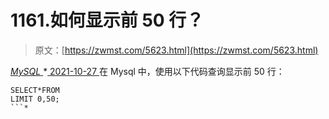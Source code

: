 <!--yml
category: 未分类
date: 0001-01-01 00:00:00
--->

# 1161.如何显示前 50 行？

> 原文：[https://zwmst.com/5623.html](https://zwmst.com/5623.html)

   [ *MySQL* ](https://zwmst.com/mysql)*[ <time datetime="2021-10-28T00:32:06+08:00"> 2021-10-27 </time> ](https://zwmst.com/5623.html)  在 Mysql 中，使用以下代码查询显示前 50 行：

```
SELECT*FROM
LIMIT 0,50;
```*